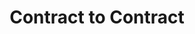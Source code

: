 ---
title: Contract to Contract
description: How to have a Java contract interact with another Java contract deployed on an Aion network.
---